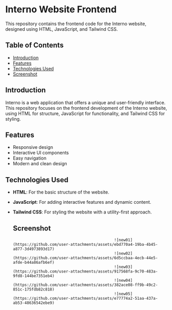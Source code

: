 # Interno Website Frontend

This repository contains the frontend code for the Interno website, designed using HTML, JavaScript, and Tailwind CSS.

## Table of Contents

- [Introduction](#introduction)
- [Features](#features)
- [Technologies Used](#technologies-used)
- [Screenshot](#screenshot)

## Introduction

Interno is a web application that offers a unique and user-friendly interface. This repository focuses on the frontend development of the Interno website, using HTML for structure, JavaScript for functionality, and Tailwind CSS for styling.

## Features

- Responsive design
- Interactive UI components
- Easy navigation
- Modern and clean design

## Technologies Used

- **HTML**: For the basic structure of the website.
- **JavaScript**: For adding interactive features and dynamic content.
- **Tailwind CSS**: For styling the website with a utility-first approach.

  ## Screenshot
                                                  ![new01](https://github.com/user-attachments/assets/ebd770a4-19ba-4b45-a877-3d4973893d17)
                                                  ![new02](https://github.com/user-attachments/assets/6d5ccbaa-4ecb-44e5-afde-b44a86afb6ef)
                                                  ![new03](https://github.com/user-attachments/assets/917568fa-9c70-483a-9fd8-144be7351eb4)
                                                  ![new04](https://github.com/user-attachments/assets/382ace08-ff9b-49c2-851c-175fdb82c818)
                                                  ![new05](https://github.com/user-attachments/assets/e77774a2-51aa-437a-ab53-48636542ebe9)




  


